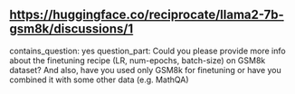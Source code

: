 ## https://huggingface.co/reciprocate/llama2-7b-gsm8k/discussions/1

contains_question: yes
question_part: Could you please provide more info about the finetuning recipe (LR, num-epochs, batch-size) on GSM8k dataset? And also, have you used only GSM8k for finetuning or have you combined it with some other data (e.g. MathQA)
